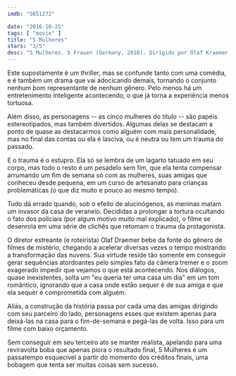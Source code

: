 ```yaml
---
imdb: "5651272"

date: "2016-10-25"
tags: [ "movie" ]
title: "5 Mulheres"
stars: "3/5"
desc: "5 Mulheres. 5 Frauen (Germany, 2016). Dirigido por Olaf Kraemer. Escrito por Olaf Kraemer. Com Anna König (Marie), Odine Johne (Ginette), Kaya Marie Möller (Nora), Julia Dietze (Stephanie), Korinna Krauss (Anna), Stefano Cassetti (Marek), Mickey Hardt (John), Roman Blomme (Fugitive)."
---
```

Este supostamente é um thriller, mas se confunde tanto com uma comédia, e é também um drama que vai adocicando demais, tornando o conjunto nenhum bom representante de nenhum gênero. Pelo menos há um entretenimento inteligente acontecendo, o que já torna a experiência menos tortuosa.

Além disso, as personagens -- as cinco mulheres do título -- são papéis estereotipados, mas também divertidos. Algumas delas se destacam a ponto de quase as destacarmos como alguém com mais personalidade, mas no final das contas ou ela é lasciva, ou é neutra ou tem um trauma do passado.

E o trauma é o estupro. Ela só se lembra de um lagarto tatuado em seu corpo, mas todo o resto é um pesadelo sem fim, que ela tenta compensar arrumando um fim de semana só com as mulheres, suas amigas que conheceu desde pequena, em um curso de artesanato para crianças problemáticas (o que diz muito e pouco ao mesmo tempo).

Tudo dá errado quando, sob o efeito de alucinógenos, as meninas matam um invasor da casa de veraneio. Decididas a prolongar a tortura ocultando o fato dos policiais (por algum motivo muito mal explicado), o filme se desenrola em uma série de clichês que retomam o trauma da protagonista.

O diretor estreante (e roteirista) Olaf Draemer bebe da fonte do gênero de filmes de mistério, chegando a acelerar diversas vezes o tempo mostrando a transformação das nuvens. Sua virtude reside tão somente em conseguir gerar sequências atordoantes pelo simples fato da câmera tremer e o zoom exagerado impedir que vejamos o que está acontecendo. Nos diálogos, quase inexistentes, solta um "eu queria ter uma casa um dia" em um tom romântico, ignorando que a casa onde estão sequer é de sua amiga e que ela sequer é comprometida com alguém.

Aliás, a construção da história passa por cada uma das amigas dirigindo com seu parceiro do lado, personagens esses que existem apenas para deixá-las na casa para o fim-de-semana e pegá-las de volta. Isso para um filme com baixo orçamento.

Sem conseguir em seu terceiro ato se manter realista, apelando para uma reviravolta boba que apenas piora o resultado final, 5 Mulheres é um passatempo esquecível a partir do momento dos créditos finais, uma bobagem que tenta ser muitas coisas sem sucesso.
